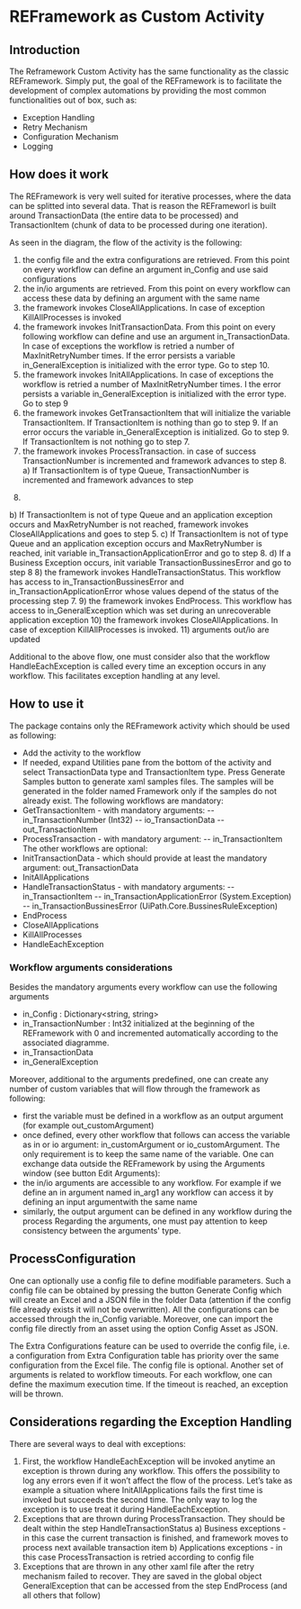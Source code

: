 # REFramework as Custom Activity

## Introduction

The Reframework Custom Activity has the same functionality as the classic REFramework. Simply put, the goal of the
REFramework is to facilitate the development of complex automations by providing the most common
functionalities out of box, such as:
- Exception Handling
- Retry Mechanism
- Configuration Mechanism
- Logging

## How does it work

The REFramework is very well suited for iterative processes, where the data can be splitted into several data. That is reason the REFrameworl is built around TransactionData (the entire data to be processed) and TransactionItem (chunk of data to be processed during one iteration).

As seen in the diagram, the flow of the activity is the following:
1) the config file and the extra configurations are retrieved. From this point on every workflow can define an
argument in_Config and use said configurations
2) the in/io arguments are retrieved. From this point on every workflow can access these data by defining an
argument with the same name
3) the framework invokes CloseAllApplications. In case of exception KillAllProcesses is invoked
4) the framework invokes InitTransactionData. From this point on every following workflow can define and use an
argument in_TransactionData. In case of exceptions the workflow is retried a number
of MaxInitRetryNumber times. If the error persists a variable in_GeneralException is initialized with the error
type. Go to step 10.
5) the framework invokes InitAllApplications. In case of exceptions the workflow is retried a number
of MaxInitRetryNumber times. I the error persists a variable in_GeneralException is initialized with the error
type. Go to step 9
6) the framework invokes GetTransactionItem that will initialize the
variable TransactionItem. If TransactionItem is nothing than go to step 9. If an error occurs the
variable in_GeneralException is initialized. Go to step 9. If TransactionItem is not nothing go to step 7.
7) the framework invokes ProcessTransaction. in case of success TransactionNumber is incremented and
framework advances to step 8.
a) If TransactionItem is of type Queue, TransactionNumber is incremented and framework advances to step
8.
b) If TransactionItem is not of type Queue and an application exception occurs and MaxRetryNumber is not
reached, framework invokes CloseAllApplications and goes to step 5.
c) If TransactionItem is not of type Queue and an application exception occurs and MaxRetryNumber is
reached, init variable in_TransactionApplicationError and go to step 8.
d) If a Business Exception occurs, init variable TransactionBussinesError and go to step 8
8) the framework invokes HandleTransactionStatus. This workflow has access
to in_TransactionBussinesError and in_TransactionApplicationError whose values depend of the status of the
processing step 7.
9) the framework invokes EndProcess. This workflow has access to in_GeneralException which was set during an
unrecoverable application exception
10) the framework invokes CloseAllApplications. In case of exception KillAllProcesses is invoked.
11) arguments out/io are updated

Additional to the above flow, one must consider also that the workflow HandleEachException is called every time an
exception occurs in any workflow. This facilitates exception handling at any level.

## How to use it 

The package contains only the REFramework activity which should be used as following:
- Add the activity to the workflow
- If needed, expand Utilities pane from the bottom of the activity and select TransactionData type
and TransactionItem type. Press Generate Samples button to generate xaml samples files. The samples will
be generated in the folder named Framework only if the samples do not already exist.
The following workflows are mandatory:
- GetTransactionItem - with mandatory arguments:
-- in_TransactionNumber (Int32)
-- io_TransactionData
-- out_TransactionItem
- ProcessTransaction - with mandatory argument:
-- in_TransactionItem
The other workflows are optional:
- InitTransactionData - which should provide at least the mandatory argument: out_TransactionData
- InitAllApplications
- HandleTransactionStatus - with mandatory arguments:
-- in_TransactionItem
-- in_TransactionApplicationError (System.Exception)
-- in_TransactionBussinesError (UiPath.Core.BussinesRuleException)
- EndProcess
- CloseAllApplications
- KillAllProcesses
- HandleEachException

### Workflow arguments considerations
Besides the mandatory arguments every workflow can use the following arguments
- in_Config : Dictionary<string, string>
- in_TransactionNumber : Int32 initialized at the beginning of the REFramework with 0 and incremented
automatically according to the associated diagramme.
- in_TransactionData
- in_GeneralException

Moreover, additional to the arguments predefined, one can create any number of custom variables that will flow
through the framework as following:
- first the variable must be defined in a workflow as an output argument (for example out_customArgument)
- once defined, every other workflow that follows can access the variable as in or io argument:
in_customArgument or io_customArgument. The only requirement is to keep the same name of the
variable.
One can exchange data outside the REFramework by using the Arguments window (see button Edit Arguments):
- the in/io arguments are accessible to any workflow. For example if we define an in argument named in_arg1
any workflow can access it by defining an input argumentwith the same name
- similarly, the output argument can be defined in any workflow during the process
Regarding the arguments, one must pay attention to keep consistency between the arguments' type.

## ProcessConfiguration

One can optionally use a config file to define modifiable parameters. Such a config file can be obtained by pressing
the button Generate Config which will create an Excel and a JSON file in the folder Data (attention if the config file already exists
it will not be overwritten). All the configurations can be accessed through the in_Config variable. Moreover, one can import the config file directly from an asset using the option Config Asset as JSON.

The Extra Configurations feature can be used to override the config file, i.e. a configuration from Extra Configuration
table has priority over the same configuration from the Excel file.
The config file is optional.
Another set of arguments is related to workflow timeouts. For each workflow, one can define the maximum
execution time. If the timeout is reached, an exception will be thrown. 

## Considerations regarding the Exception Handling

There are several ways to deal with exceptions:
1) First, the workflow HandleEachException will be invoked anytime an exception is thrown during any workflow.
This offers the possibility to log any errors even if it won’t affect the flow of the process. Let’s take as example
a situation where InitAllApplications fails the first time is invoked but succeeds the second time. The only way
to log the exception is to use treat it during HandleEachException.
2) Exceptions that are thrown during ProcessTransaction. They should be dealt within the
step HandleTransactionStatus
a) Business exceptions - in this case the current transaction is finished, and framework moves to process next
available transaction item
b) Applications exceptions - in this case ProcessTransaction is retried according to config file
3) Exceptions that are thrown in any other xaml file after the retry mechanism failed to recover. They are saved in
the global object GeneralException that can be accessed from the step EndProcess (and all others that follow)

